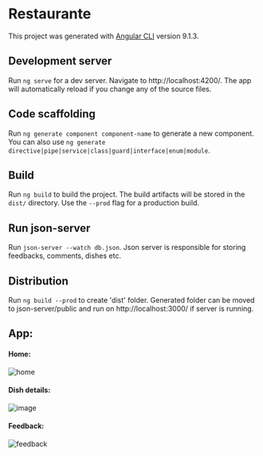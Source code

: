 # Restaurante

This project was generated with [Angular CLI](https://github.com/angular/angular-cli) version 9.1.3.

## Development server

Run `ng serve` for a dev server. Navigate to http://localhost:4200/. The app will automatically reload if you change any of the source files.

## Code scaffolding

Run `ng generate component component-name` to generate a new component. You can also use `ng generate directive|pipe|service|class|guard|interface|enum|module`.

## Build

Run `ng build` to build the project. The build artifacts will be stored in the `dist/` directory. Use the `--prod` flag for a production build.

## Run json-server

Run `json-server --watch db.json`.
Json server is responsible for storing feedbacks, comments, dishes etc.

## Distribution

Run `ng build --prod` to create 'dist' folder. Generated folder can be moved to json-server/public and run on http://localhost:3000/ if server is running.

## App:

#### Home:
![home](https://user-images.githubusercontent.com/37248877/82152026-fdc33d00-985e-11ea-8a45-0a6c182ce2a5.jpg)

#### Dish details: 
![image](https://user-images.githubusercontent.com/37248877/82151307-411bac80-985b-11ea-801f-466c7b6f8dfc.jpg)

#### Feedback:
![feedback](https://user-images.githubusercontent.com/37248877/82151346-66a8b600-985b-11ea-9885-d073fcfe397f.png)

